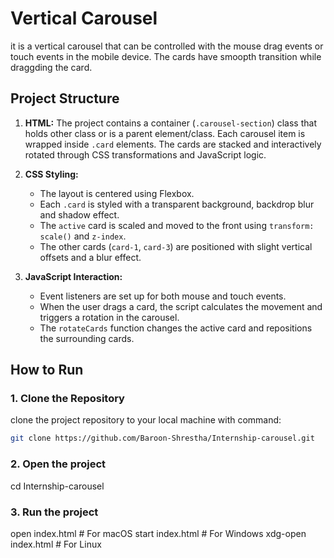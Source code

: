 # Vertical Carousel

it is a vertical carousel that can be controlled with the mouse drag events or touch events in the mobile device. The cards have smoopth transition while draggding the card.

## Project Structure

1. **HTML:** The project contains a container (`.carousel-section`) class that holds other class or is a parent element/class. Each carousel item is wrapped inside `.card` elements. The cards are stacked and interactively rotated through CSS transformations and JavaScript logic.

2. **CSS Styling:**

   - The layout is centered using Flexbox.
   - Each `.card` is styled with a transparent background, backdrop blur and shadow effect.
   - The `active` card is scaled and moved to the front using `transform: scale()` and `z-index`.
   - The other cards (`card-1`, `card-3`) are positioned with slight vertical offsets and a blur effect.

3. **JavaScript Interaction:**
   - Event listeners are set up for both mouse and touch events.
   - When the user drags a card, the script calculates the movement and triggers a rotation in the carousel.
   - The `rotateCards` function changes the active card and repositions the surrounding cards.

## How to Run

### 1. Clone the Repository

clone the project repository to your local machine with command:

```bash
git clone https://github.com/Baroon-Shrestha/Internship-carousel.git
```

### 2. Open the project

cd Internship-carousel

### 3. Run the project

open index.html # For macOS
start index.html # For Windows
xdg-open index.html # For Linux
